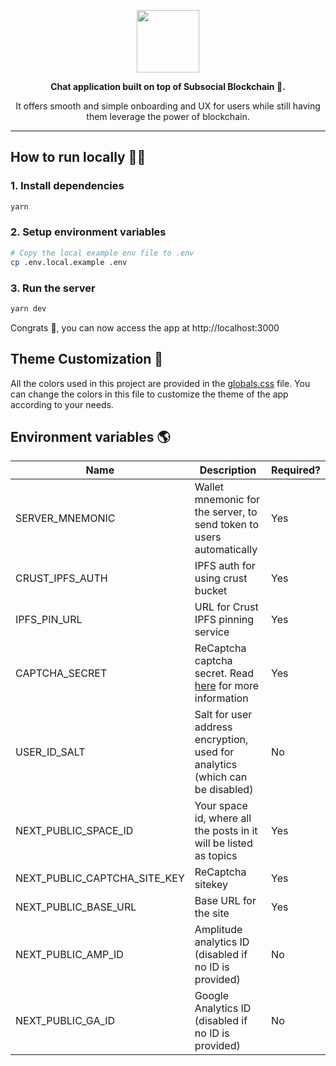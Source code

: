 <a href="https://x.grill.chat">
  <p align="center"><img height=100 src="https://raw.githubusercontent.com/dappforce/grillchat/main/src/assets/logo/logo.svg"/></p>
</a>
<p align="center">
  <strong>
    Chat application built on top of Subsocial Blockchain 🔗.
  </strong>
</p>
<p align="center">
  It offers smooth and simple onboarding and UX for users while still having them leverage the power of blockchain.
</p>

---

## How to run locally 🏃‍♂️

### 1. Install dependencies

```bash
yarn
```

### 2. Setup environment variables

```bash
# Copy the local example env file to .env
cp .env.local.example .env
```

### 3. Run the server

```bash
yarn dev
```

Congrats 🎉, you can now access the app at http://localhost:3000

## Theme Customization 🎨

All the colors used in this project are provided in the [globals.css](./src/styles/globals.css) file.
You can change the colors in this file to customize the theme of the app according to your needs.

## Environment variables 🌎

| Name                         | Description                                                                                               | Required? |
| ---------------------------- | --------------------------------------------------------------------------------------------------------- | --------- |
| SERVER_MNEMONIC              | Wallet mnemonic for the server, to send token to users automatically                                      | Yes       |
| CRUST_IPFS_AUTH              | IPFS auth for using crust bucket                                                                          | Yes       |
| IPFS_PIN_URL                 | URL for Crust IPFS pinning service                                                                        | Yes       |
| CAPTCHA_SECRET               | ReCaptcha captcha secret. Read [here](https://developers.google.com/recaptcha/intro) for more information | Yes       |
| USER_ID_SALT                 | Salt for user address encryption, used for analytics (which can be disabled)                              | No        |
| NEXT_PUBLIC_SPACE_ID         | Your space id, where all the posts in it will be listed as topics                                         | Yes       |
| NEXT_PUBLIC_CAPTCHA_SITE_KEY | ReCaptcha sitekey                                                                                         | Yes       |
| NEXT_PUBLIC_BASE_URL         | Base URL for the site                                                                                     | Yes       |
| NEXT_PUBLIC_AMP_ID           | Amplitude analytics ID (disabled if no ID is provided)                                                    | No        |
| NEXT_PUBLIC_GA_ID            | Google Analytics ID (disabled if no ID is provided)                                                       | No        |
